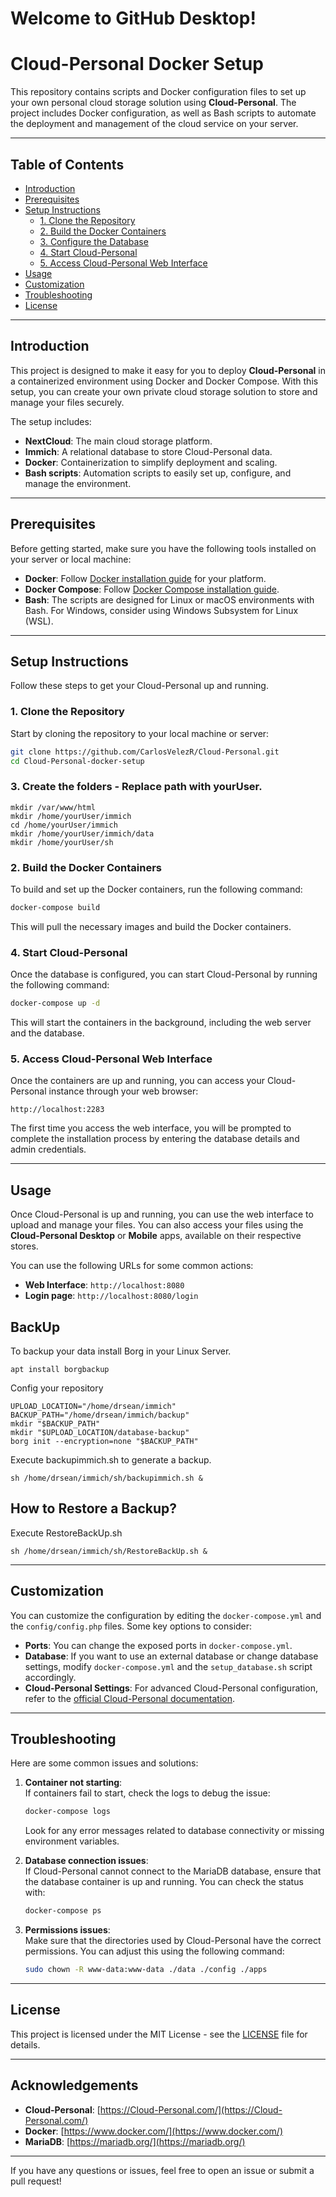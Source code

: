 # Welcome to GitHub Desktop!

# Cloud-Personal Docker Setup

This repository contains scripts and Docker configuration files to set up your own personal cloud storage solution using **Cloud-Personal**. The project includes Docker configuration, as well as Bash scripts to automate the deployment and management of the cloud service on your server.

---

## Table of Contents

- [Introduction](#introduction)
- [Prerequisites](#prerequisites)
- [Setup Instructions](#setup-instructions)
  - [1. Clone the Repository](#1-clone-the-repository)
  - [2. Build the Docker Containers](#2-build-the-docker-containers)
  - [3. Configure the Database](#3-configure-the-database)
  - [4. Start Cloud-Personal](#4-start-Cloud-Personal)
  - [5. Access Cloud-Personal Web Interface](#5-access-Cloud-Personal-web-interface)
- [Usage](#usage)
- [Customization](#customization)
- [Troubleshooting](#troubleshooting)
- [License](#license)

---

## Introduction

This project is designed to make it easy for you to deploy **Cloud-Personal** in a containerized environment using Docker and Docker Compose. With this setup, you can create your own private cloud storage solution to store and manage your files securely.

The setup includes:

- **NextCloud**: The main cloud storage platform.
- **Immich**: A relational database to store Cloud-Personal data.
- **Docker**: Containerization to simplify deployment and scaling.
- **Bash scripts**: Automation scripts to easily set up, configure, and manage the environment.

---

## Prerequisites

Before getting started, make sure you have the following tools installed on your server or local machine:

- **Docker**: Follow [Docker installation guide](https://docs.docker.com/get-docker/) for your platform.
- **Docker Compose**: Follow [Docker Compose installation guide](https://docs.docker.com/compose/install/).
- **Bash**: The scripts are designed for Linux or macOS environments with Bash. For Windows, consider using Windows Subsystem for Linux (WSL).

---

## Setup Instructions

Follow these steps to get your Cloud-Personal up and running.

### 1. Clone the Repository

Start by cloning the repository to your local machine or server:

```bash
git clone https://github.com/CarlosVelezR/Cloud-Personal.git
cd Cloud-Personal-docker-setup
```
### 3. Create the folders - Replace path with yourUser.
```
mkdir /var/www/html
mkdir /home/yourUser/immich
cd /home/yourUser/immich
mkdir /home/yourUser/immich/data
mkdir /home/yourUser/sh
```

### 2. Build the Docker Containers

To build and set up the Docker containers, run the following command:

```bash
docker-compose build
```

This will pull the necessary images and build the Docker containers.


### 4. Start Cloud-Personal

Once the database is configured, you can start Cloud-Personal by running the following command:

```bash
docker-compose up -d
```

This will start the containers in the background, including the web server and the database.

### 5. Access Cloud-Personal Web Interface

Once the containers are up and running, you can access your Cloud-Personal instance through your web browser:

```
http://localhost:2283
```

The first time you access the web interface, you will be prompted to complete the installation process by entering the database details and admin credentials.

---

## Usage

Once Cloud-Personal is up and running, you can use the web interface to upload and manage your files. You can also access your files using the **Cloud-Personal Desktop** or **Mobile** apps, available on their respective stores.

You can use the following URLs for some common actions:

- **Web Interface**: `http://localhost:8080`
- **Login page**: `http://localhost:8080/login`

## BackUp

To backup your data install Borg in your Linux Server.

```
apt install borgbackup
```
Config your repository

```
UPLOAD_LOCATION="/home/drsean/immich"
BACKUP_PATH="/home/drsean/immich/backup"
mkdir "$BACKUP_PATH"
mkdir "$UPLOAD_LOCATION/database-backup"
borg init --encryption=none "$BACKUP_PATH"
```


Execute backupimmich.sh to generate a backup.

```
sh /home/drsean/immich/sh/backupimmich.sh &
```

## How to Restore a Backup?

Execute RestoreBackUp.sh

```
sh /home/drsean/immich/sh/RestoreBackUp.sh &

```
---

## Customization

You can customize the configuration by editing the `docker-compose.yml` and the `config/config.php` files. Some key options to consider:

- **Ports**: You can change the exposed ports in `docker-compose.yml`.
- **Database**: If you want to use an external database or change database settings, modify `docker-compose.yml` and the `setup_database.sh` script accordingly.
- **Cloud-Personal Settings**: For advanced Cloud-Personal configuration, refer to the [official Cloud-Personal documentation](https://doc.Cloud-Personal.com/).

---

## Troubleshooting

Here are some common issues and solutions:

1. **Container not starting**:  
   If containers fail to start, check the logs to debug the issue:
   ```bash
   docker-compose logs
   ```
   Look for any error messages related to database connectivity or missing environment variables.

2. **Database connection issues**:  
   If Cloud-Personal cannot connect to the MariaDB database, ensure that the database container is up and running. You can check the status with:
   ```bash
   docker-compose ps
   ```

3. **Permissions issues**:  
   Make sure that the directories used by Cloud-Personal have the correct permissions. You can adjust this using the following command:
   ```bash
   sudo chown -R www-data:www-data ./data ./config ./apps
   ```

---

## License

This project is licensed under the MIT License - see the [LICENSE](LICENSE) file for details.

---

## Acknowledgements

- **Cloud-Personal**: [https://Cloud-Personal.com/](https://Cloud-Personal.com/)
- **Docker**: [https://www.docker.com/](https://www.docker.com/)
- **MariaDB**: [https://mariadb.org/](https://mariadb.org/)

---

If you have any questions or issues, feel free to open an issue or submit a pull request!